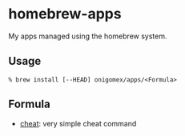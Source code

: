 # homebrew-apps
My apps managed using the homebrew system.



## Usage
```
% brew install [--HEAD] onigomex/apps/<Formula>
```



## Formula
- [cheat](https://github.com/onigomex/cheat): very simple cheat command

